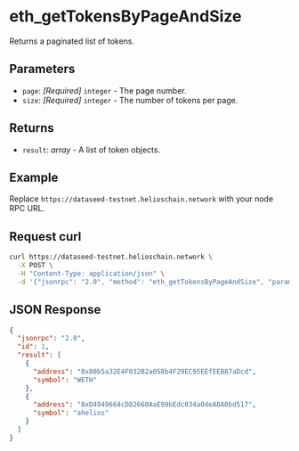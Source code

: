 # eth_getTokensByPageAndSize

Returns a paginated list of tokens.

## Parameters

- `page`: *[Required]* `integer` - The page number.
- `size`: *[Required]* `integer` - The number of tokens per page.

## Returns

- `result`: *array* - A list of token objects.

## Example

Replace `https://dataseed-testnet.helioschain.network` with your node RPC URL.

## Request curl
```sh
curl https://dataseed-testnet.helioschain.network \
  -X POST \
  -H "Content-Type: application/json" \
  -d '{"jsonrpc": "2.0", "method": "eth_getTokensByPageAndSize", "params": ["0x1", "0x2"], "id": 1}'
```

## JSON Response
```json
{
  "jsonrpc": "2.0",
  "id": 1,
  "result": [
    {
      "address": "0x80b5a32E4F032B2a058b4F29EC95EEfEEB87aDcd",
      "symbol": "WETH"
    },
    {
      "address": "0xD4949664cD82660AaE99bEdc034a0deA8A0bd517",
      "symbol": "ahelios"
    }
  ]
}
```